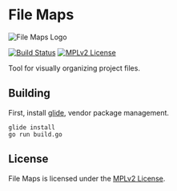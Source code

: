 # File Maps

![File Maps Logo](https://codeboy.fi/filemaps_logo.png)

[![Build Status](https://travis-ci.org/filemaps/filemaps-backend.svg?branch=master)](https://travis-ci.org/filemaps/filemaps-backend)
[![MPLv2 License](https://img.shields.io/badge/license-MPLv2-blue.svg?style=flat-square)](https://www.mozilla.org/MPL/2.0/)

Tool for visually organizing project files.

## Building

First, install [glide][2], vendor package management.

    glide install
    go run build.go

## License

File Maps is licensed under the [MPLv2 License][1].

[1]: https://github.com/filemaps/filemaps-backend/blob/master/LICENSE
[2]: https://github.com/Masterminds/glide
